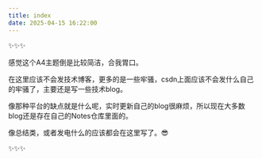 ```yaml
---
title: index
date: 2025-04-15 16:22:00
---
```






✨✨✨

感觉这个A4主题倒是比较简洁，合我胃口。

在这里应该不会发技术博客，更多的是一些牢骚，csdn上面应该不会发什么自己的牢骚了，主要还是写一些技术blog。

像那种平台的缺点就是什么呢，实时更新自己的blog很麻烦，所以现在大多数blog还是存在自己的Notes仓库里面的。

像总结类，或者发电什么的应该都会在这里写了。😎

✨✨✨
